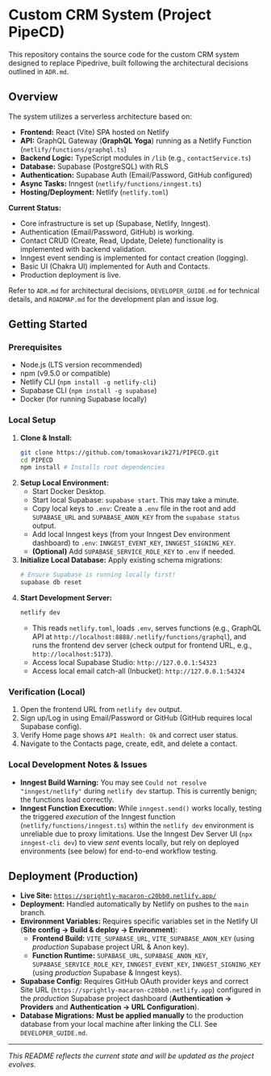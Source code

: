 # Custom CRM System (Project PipeCD)

This repository contains the source code for the custom CRM system designed to replace Pipedrive, built following the architectural decisions outlined in `ADR.md`.

## Overview

The system utilizes a serverless architecture based on:

*   **Frontend:** React (Vite) SPA hosted on Netlify
*   **API:** GraphQL Gateway (**GraphQL Yoga**) running as a Netlify Function (`netlify/functions/graphql.ts`)
*   **Backend Logic:** TypeScript modules in `/lib` (e.g., `contactService.ts`)
*   **Database:** Supabase (PostgreSQL) with RLS
*   **Authentication:** Supabase Auth (Email/Password, GitHub configured)
*   **Async Tasks:** Inngest (`netlify/functions/inngest.ts`)
*   **Hosting/Deployment:** Netlify (`netlify.toml`)

**Current Status:**
*   Core infrastructure is set up (Supabase, Netlify, Inngest).
*   Authentication (Email/Password, GitHub) is working.
*   Contact CRUD (Create, Read, Update, Delete) functionality is implemented with backend validation.
*   Inngest event sending is implemented for contact creation (logging).
*   Basic UI (Chakra UI) implemented for Auth and Contacts.
*   Production deployment is live.

Refer to `ADR.md` for architectural decisions, `DEVELOPER_GUIDE.md` for technical details, and `ROADMAP.md` for the development plan and issue log.

## Getting Started

### Prerequisites

*   Node.js (LTS version recommended)
*   npm (v9.5.0 or compatible)
*   Netlify CLI (`npm install -g netlify-cli`)
*   Supabase CLI (`npm install -g supabase`)
*   Docker (for running Supabase locally)

### Local Setup

1.  **Clone & Install:**
    ```bash
    git clone https://github.com/tomaskovarik271/PIPECD.git
    cd PIPECD
    npm install # Installs root dependencies
    ```
2.  **Setup Local Environment:**
    *   Start Docker Desktop.
    *   Start local Supabase: `supabase start`. This may take a minute.
    *   Copy local keys to `.env`: Create a `.env` file in the root and add `SUPABASE_URL` and `SUPABASE_ANON_KEY` from the `supabase status` output.
    *   Add local Inngest keys (from your Inngest Dev environment dashboard) to `.env`: `INNGEST_EVENT_KEY`, `INNGEST_SIGNING_KEY`.
    *   **(Optional)** Add `SUPABASE_SERVICE_ROLE_KEY` to `.env` if needed.
3.  **Initialize Local Database:** Apply existing schema migrations:
    ```bash
    # Ensure Supabase is running locally first!
    supabase db reset 
    ```
4.  **Start Development Server:**
    ```bash
    netlify dev
    ```
    *   This reads `netlify.toml`, loads `.env`, serves functions (e.g., GraphQL API at `http://localhost:8888/.netlify/functions/graphql`), and runs the frontend dev server (check output for frontend URL, e.g., `http://localhost:5173`).
    *   Access local Supabase Studio: `http://127.0.0.1:54323`
    *   Access local email catch-all (Inbucket): `http://127.0.0.1:54324`

### Verification (Local)

1.  Open the frontend URL from `netlify dev` output.
2.  Sign up/Log in using Email/Password or GitHub (GitHub requires local Supabase config). 
3.  Verify Home page shows `API Health: Ok` and correct user status.
4.  Navigate to the Contacts page, create, edit, and delete a contact.

### Local Development Notes & Issues

*   **Inngest Build Warning:** You may see `Could not resolve "inngest/netlify"` during `netlify dev` startup. This is currently benign; the functions load correctly.
*   **Inngest Function Execution:** While `inngest.send()` works locally, testing the triggered *execution* of the Inngest function (`netlify/functions/inngest.ts`) within the `netlify dev` environment is unreliable due to proxy limitations. Use the Inngest Dev Server UI (`npx inngest-cli dev`) to view *sent* events locally, but rely on deployed environments (see below) for end-to-end workflow testing.

## Deployment (Production)

*   **Live Site:** [`https://sprightly-macaron-c20bb0.netlify.app/`](https://sprightly-macaron-c20bb0.netlify.app/)
*   **Deployment:** Handled automatically by Netlify on pushes to the `main` branch.
*   **Environment Variables:** Requires specific variables set in the Netlify UI (**Site config -> Build & deploy -> Environment**):
    *   **Frontend Build:** `VITE_SUPABASE_URL`, `VITE_SUPABASE_ANON_KEY` (using *production* Supabase project URL & Anon key).
    *   **Function Runtime:** `SUPABASE_URL`, `SUPABASE_ANON_KEY`, `SUPABASE_SERVICE_ROLE_KEY`, `INNGEST_EVENT_KEY`, `INNGEST_SIGNING_KEY` (using *production* Supabase & Inngest keys).
*   **Supabase Config:** Requires GitHub OAuth provider keys and correct Site URL (`https://sprightly-macaron-c20bb0.netlify.app`) configured in the *production* Supabase project dashboard (**Authentication -> Providers** and **Authentication -> URL Configuration**).
*   **Database Migrations:** **Must be applied manually** to the production database from your local machine after linking the CLI. See `DEVELOPER_GUIDE.md`.

---
*This README reflects the current state and will be updated as the project evolves.* 